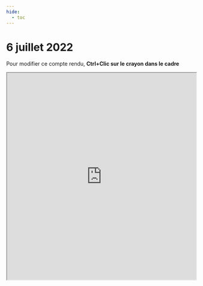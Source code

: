 ```yaml
---
hide:
  - toc
---
```


# 6 juillet 2022

Pour modifier ce compte rendu, **Ctrl+Clic sur le crayon dans le cadre**

<iframe width="100%" height="550" src="https://pad.lamyne.org/s/FUC22_low-tech_mercredi"></iframe>


<style>
  .md-content__button {
    display: none;
  }
</style>